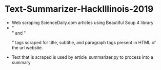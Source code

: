 # Text-Summarizer-HackIllinois-2019

<ul><li> Web scraping ScienceDaily.com articles using Beautiful Soup 4 library</li>
<li> "<div>" and "<p>" tags scraped for title, subtitle, and paragraph tags present in HTML of the url website.</li>
<li>Text that is scraped is used by article_summarizer.py to process into a summary</li>

